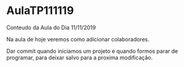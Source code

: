 # AulaTP111119
 Conteudo da Aula do Dia 11/11/2019

 Na aula de hoje veremos como adicionar colaboradores.

Dar commit quando iniciamos um projeto e quando formos parar de programar, para deixar salvo para a proxima modificação.